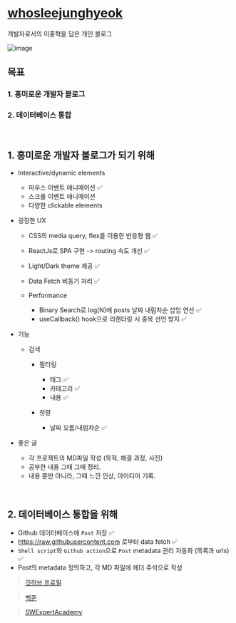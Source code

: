 # [whosleejunghyeok](https://wndgur2.github.io/)

개발자로서의 이중혁을 담은 개인 블로그

![image](https://github.com/wndgur2/whosleejunghyeok/assets/65120311/e93a2d9e-6c49-4470-9f37-007c14957ac1)

## 목표

### 1\. 흥미로운 개발자 블로그

### 2\. 데이터베이스 통합

<br>

## 1\. 흥미로운 개발자 블로그가 되기 위해

- Interactive/dynamic elements

  - 마우스 이벤트 애니메이션 ✅
  - 스크롤 이벤트 애니메이션
  - 다양한 clickable elements

- 굉장한 UX

  - CSS의 media query, flex를 이용한 반응형 웹 ✅
  - ReactJs로 SPA 구현 -> routing 속도 개선 ✅
  - Light/Dark theme 제공 ✅
  - Data Fetch 비동기 처리 ✅
  - Performance 

    - Binary Search로 log(N)에 posts 날짜 내림차순 삽입 연산 ✅
    - useCallback() hook으로 리랜더링 시 중복 선언 방지 ✅

- 기능

  - 검색

    - 필터링 

      - 태그 ✅
      - 카테고리 ✅
      - 내용 ✅

    - 정렬 

      - 날짜 오름/내림차순 ✅

- 좋은 글

  - 각 프로젝트의 MD파일 작성 (목적, 해결 과정, 사진)
  - 공부한 내용 그때 그때 정리.
  - 내용 뿐만 아니라, 그때 느낀 인상, 아이디어 기록.

<br>

## 2\. 데이터베이스 통합을 위해

- Github 데이터베이스에 `Post` 저장 ✅
- <https://raw.githubusercontent.com> 로부터 data fetch ✅
- `Shell script`와 `Github action`으로 `Post` metadata 관리 자동화 (목록과 urls) ✅
- Post의 metadata 정의하고, 각 MD 파일에 헤더 주석으로 작성

> [깃허브 프로필](https://github.com/wndgur2)

> [백준](https://www.acmicpc.net/user/wndgur2)

> [SWExpertAcademy](https://swexpertacademy.com/main/userpage/home/userHome.do?userId=AY9bT9Ma97cDFAS1)
